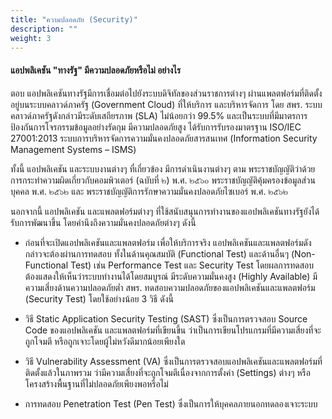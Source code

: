 ```yaml
---
title: "ความปลอดภัย (Security)"
description: ""
weight: 3
---
```


#### แอปพลิเคชัน "ทางรัฐ" มีความปลอดภัยหรือไม่ อย่างไร
ตอบ แอปพลิเคชันทางรัฐมีการเชื่อมต่อไปยังระบบดิจิทัลของส่วนราชการต่างๆ ผ่านแพลตฟอร์มที่ติดตั้งอยู่บนระบบคลาวด์ภาครัฐ (Government Cloud) ที่ให้บริการ และบริหารจัดการ โดย สพร. ระบบคลาวด์ภาครัฐดังกล่าวมีระดับเสถียรภาพ (SLA) ไม่น้อยกว่า 99.5% และเป็นระบบที่มีมาตรการป้องกันการโจรกรรมข้อมูลอย่างรัดกุม มีความปลอดภัยสูง ได้รับการรับรองมาตรฐาน ISO/IEC 27001:2013 ระบบการบริหารจัดการความมั่นคงปลอดภัยสารสนเทศ (Information Security Management Systems – ISMS)

ทั้งนี้ แอปพลิเคชัน และระบบงานต่างๆ ที่เกี่ยวข้อง มีการดำเนินงานต่างๆ ตาม พระราชบัญญัติว่าด้วยการกระทำความผิดเกี่ยวกับคอมพิวเตอร์ (ฉบับที่ ๒) พ.ศ. ๒๕๖๐ พระราชบัญญัติคุ้มครองข้อมูลส่วนบุคคล พ.ศ. ๒๕๖๒ และ พระราชบัญญัติการรักษาความมั่นคงปลอดภัยไซเบอร์ พ.ศ. ๒๕๖๒

นอกจากนี้ แอปพลิเคชัน และแพลตฟอร์มต่างๆ ที่ใช้สนับสนุนการทำงานของแอปพลิเคชันทางรัฐยังได้รับการพัฒนาขึ้น โดยคำนึงถึงความมั่นคงปลอดภัยต่างๆ ดังนี้

* ก่อนที่จะเปิดแอปพลิเคชันและแพลตฟอร์ม เพื่อให้บริการจริง แอปพลิเคชันและแพลตฟอร์มดังกล่าวจะต้องผ่านการทดสอบ ทั้งในด้านคุณสมบัติ (Functional Test) และด้านอื่นๆ (Non-Functional Test) เช่น Performance Test และ Security Test โดยผลการทดสอบต้องแสดงให้เห็นว่าระบบทำงานได้โดยสมบูรณ์ มีระดับความมั่นคงสูง (Highly Available) มีความเสี่ยงด้านความปลอดภัยต่ำ
สพร. ทดสอบความปลอดภัยของแอปพลิเคชันและแพลตฟอร์ม (Security Test) โดยใช้อย่างน้อย 3 วิธี ดังนี้

* วิธี Static Application Security Testing (SAST) ซึ่งเป็นการตรวจสอบ Source Code ของแอปพลิเคชัน และแพลตฟอร์มที่เขียนขึ้น ว่าเป็นการเขียนโปรแกรมที่มีความเสี่ยงที่จะถูกโจมตี หรือถูกเจาะโดยผู้ไม่หวังดีมากน้อยเพียงใด
* วิธี Vulnerability Assessment (VA) ซึ่งเป็นการตรวจสอบแอปพลิเคชันและแพลตฟอร์มที่ติดตั้งแล้วในภาพรวม ว่ามีความเสี่ยงที่จะถูกโจมตีเนื่องจากการตั้งค่า (Settings) ต่างๆ หรือโครงสร้างพื้นฐานที่ไม่ปลอดภัยเพียงพอหรือไม่
* การทดสอบ Penetration Test (Pen Test) ซึ่งเป็นการให้บุคคลภายนอกทดลองเจาะระบบ